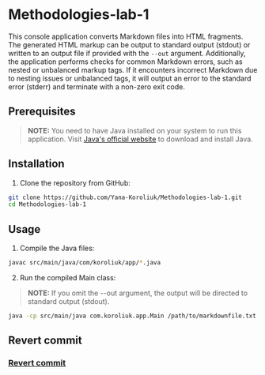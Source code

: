 # Methodologies-lab-1

This console application converts Markdown files into HTML fragments. The generated HTML markup can be output to standard output (stdout) or written to an output file if provided with the `--out` argument. Additionally, the application performs checks for common Markdown errors, such as nested or unbalanced markup tags. If it encounters incorrect Markdown due to nesting issues or unbalanced tags, it will output an error to the standard error (stderr) and terminate with a non-zero exit code.

## Prerequisites
> **NOTE:** You need to have Java installed on your system to run this application. Visit [Java's official website](https://www.java.com/download/) to download and install Java.

## Installation
1. Clone the repository from GitHub:
```bash
git clone https://github.com/Yana-Koroliuk/Methodologies-lab-1.git
cd Methodologies-lab-1
```
## Usage
1. Compile the Java files:
```bash
javac src/main/java/com/koroliuk/app/*.java
```
2. Run the compiled Main class:
> **NOTE:** If you omit the --out argument, the output will be directed to standard output (stdout).
```bash
java -cp src/main/java com.koroliuk.app.Main /path/to/markdownfile.txt --out /path/to/output.html
```
## Revert commit

### [Revert commit](https://github.com/Yana-Koroliuk/Methodologies-lab-1/commit/f39ee4ea8f239e36bb06840274cdcb0d85d56f80)